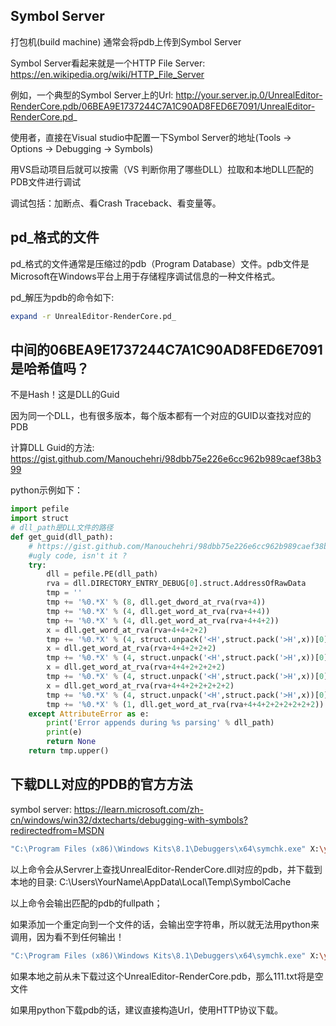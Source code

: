 ## Symbol Server

打包机(build machine) 通常会将pdb上传到Symbol Server

Symbol Server看起来就是一个HTTP File Server: https://en.wikipedia.org/wiki/HTTP_File_Server

例如，一个典型的Symbol Server上的Url: http://your.server.ip.0/UnrealEditor-RenderCore.pdb/06BEA9E1737244C7A1C90AD8FED6E7091/UnrealEditor-RenderCore.pd_

使用者，直接在Visual studio中配置一下Symbol Server的地址(Tools -> Options -> Debugging -> Symbols)

用VS启动项目后就可以按需（VS 判断你用了哪些DLL）拉取和本地DLL匹配的PDB文件进行调试

调试包括：加断点、看Crash Traceback、看变量等。

## pd_格式的文件

pd_格式的文件通常是压缩过的pdb（Program Database）文件。pdb文件是Microsoft在Windows平台上用于存储程序调试信息的一种文件格式。

pd_解压为pdb的命令如下:
```sh
expand -r UnrealEditor-RenderCore.pd_
```

## 中间的06BEA9E1737244C7A1C90AD8FED6E7091是哈希值吗？

不是Hash！这是DLL的Guid

因为同一个DLL，也有很多版本，每个版本都有一个对应的GUID以查找对应的PDB

计算DLL Guid的方法: https://gist.github.com/Manouchehri/98dbb75e226e6cc962b989caef38b399

python示例如下：

```python
import pefile
import struct
# dll_path是DLL文件的路径
def get_guid(dll_path):
    # https://gist.github.com/Manouchehri/98dbb75e226e6cc962b989caef38b399 
    #ugly code, isn't it ?
    try:
        dll = pefile.PE(dll_path)
        rva = dll.DIRECTORY_ENTRY_DEBUG[0].struct.AddressOfRawData
        tmp = ''
        tmp += '%0.*X' % (8, dll.get_dword_at_rva(rva+4))
        tmp += '%0.*X' % (4, dll.get_word_at_rva(rva+4+4))
        tmp += '%0.*X' % (4, dll.get_word_at_rva(rva+4+4+2))
        x = dll.get_word_at_rva(rva+4+4+2+2)
        tmp += '%0.*X' % (4, struct.unpack('<H',struct.pack('>H',x))[0])
        x = dll.get_word_at_rva(rva+4+4+2+2+2)
        tmp += '%0.*X' % (4, struct.unpack('<H',struct.pack('>H',x))[0])
        x = dll.get_word_at_rva(rva+4+4+2+2+2+2)
        tmp += '%0.*X' % (4, struct.unpack('<H',struct.pack('>H',x))[0])
        x = dll.get_word_at_rva(rva+4+4+2+2+2+2+2)
        tmp += '%0.*X' % (4, struct.unpack('<H',struct.pack('>H',x))[0])
        tmp += '%0.*X' % (1, dll.get_word_at_rva(rva+4+4+2+2+2+2+2+2))
    except AttributeError as e:
        print('Error appends during %s parsing' % dll_path)
        print(e)
        return None
    return tmp.upper()

```
## 下载DLL对应的PDB的官方方法

symbol server: https://learn.microsoft.com/zh-cn/windows/win32/dxtecharts/debugging-with-symbols?redirectedfrom=MSDN

```sh
"C:\Program Files (x86)\Windows Kits\8.1\Debuggers\x64\symchk.exe" X:\your\local\path\to\UnrealEditor-RenderCore.dll /s  Srv*C:\Users\YourName\AppData\Local\Temp\SymbolCache*http://your.symbol.server.ip /os /op
```

以上命令会从Servrer上查找UnrealEditor-RenderCore.dll对应的pdb，并下载到本地的目录: C:\Users\YourName\AppData\Local\Temp\SymbolCache

以上命令会输出匹配的pdb的fullpath；

如果添加一个重定向到一个文件的话，会输出空字符串，所以就无法用python来调用，因为看不到任何输出！


```sh
"C:\Program Files (x86)\Windows Kits\8.1\Debuggers\x64\symchk.exe" X:\your\local\path\to\UnrealEditor-RenderCore.dll /s  Srv*C:\Users\YourName\AppData\Local\Temp\SymbolCache*http://your.symbol.server.ip /os /op > C:\111.txt
```

如果本地之前从未下载过这个UnrealEditor-RenderCore.pdb，那么111.txt将是空文件

如果用python下载pdb的话，建议直接构造Url，使用HTTP协议下载。
